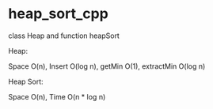 heap_sort_cpp
=============

class Heap and function heapSort

Heap:

Space O(n), Insert O(log n), getMin O(1), extractMin O(log n)

Heap Sort:

Space O(n), Time O(n * log n)
